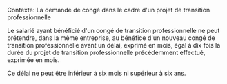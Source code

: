 Contexte: La demande de congé dans le cadre d'un projet de transition professionnelle

Le salarié ayant bénéficié d'un congé de transition professionnelle ne peut prétendre, dans la même entreprise, au bénéfice d'un nouveau congé de transition professionnelle avant un délai, exprimé en mois, égal à dix fois la durée du projet de transition professionnelle précédemment effectué, exprimée en mois.

Ce délai ne peut être inférieur à six mois ni supérieur à six ans.